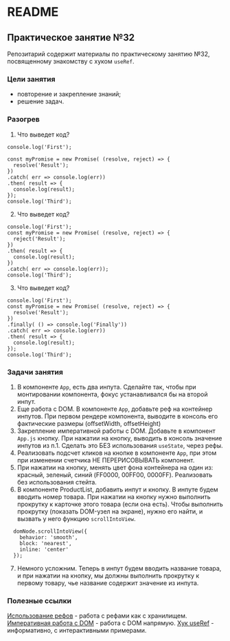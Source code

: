 # README

## Практическое занятие №32

Репозитарий содержит материалы по практическому занятию №32, посвященному знакомству с хуком `useRef`.

### Цели занятия
- повторение и закрепление знаний;
- решение задач.

### Разогрев
1. Что выведет код?
```
console.log('First');

const myPromise = new Promise( (resolve, reject) => {
  resolve('Result');
})
.catch( err => console.log(err))
.then( result => {
  console.log(result);
});
console.log('Third');
```

2. Что выведет код?
```
console.log('First');
const myPromise = new Promise( (resolve, reject) => {
  reject('Result');
})
.then( result => {
  console.log(result);
})
.catch( err => console.log(err));
console.log('Third');
```

3. Что выведет код?
```
console.log('First');
const myPromise = new Promise( (resolve, reject) => {
  resolve('Result');
})
.finally( () => console.log('Finally'))
.catch( err => console.log(err))
.then( result => {
  console.log(result);
});
console.log('Third');
```

### Задачи занятия
1. В компоненте `App`, есть два инпута. Сделайте так, чтобы при монтировании компонента, фокус устанавливался бы на второй инпут.
2. Еще работа с DOM. В компоненте `App`, добавьте реф на контейнер инпутов. При первом рендере компонента, выводите в консоль его фактические размеры (offsetWidth, offsetHeight)
3. Закрепление императивной работы с DOM. Добавьте в компонент `App.js` кнопку. При нажатии на кнопку, выводить в консоль значение инпутов из п.1. Сделать это БЕЗ использования `useState`, через рефы.
4. Реализовать подсчет кликов на кнопке в компоненте `App`, при этом при изменении счетчика НЕ ПЕРЕРИСОВЫВАТЬ компонент.
5. При нажатии на кнопку, менять цвет фона контейнера на один из: красный, зеленый, синий (FF0000, 00FF00, 0000FF). Реализовать без использования стейта.
6. В компоненте ProductList, добавить инпут и кнопку. В инпуте будем вводить номер товара. При нажатии на кнопку нужно выполнить прокрутку к карточке этого товара (если она есть). Чтобы выполнить прокрутку (показать DOM-узел на экране), нужно его найти, и вызвать у него функцию `scrollIntoView`.
```
  domNode.scrollIntoView({
    behavior: 'smooth',
    block: 'nearest',
    inline: 'center'
  });
```

7. Немного усложним. Теперь в инпут будем вводить название товара, и при нажатии на кнопку, мы должны выполнить прокрутку к первому товару, чье название содержит значение из инпута.

### Полезные ссылки
[Использование рефов](https://react.dev/learn/referencing-values-with-refs#) - работа с рефами как с хранилищем.
[Императивная работа с DOM](https://react.dev/learn/manipulating-the-dom-with-refs) - работа с DOM напрямую.
[Хук useRef](https://react.dev/reference/react/useRef) - информативно, с интерактивными примерами.